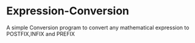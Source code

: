 # Expression-Conversion
A simple Conversion program to convert any mathematical expression to POSTFIX,INFIX and PREFIX
